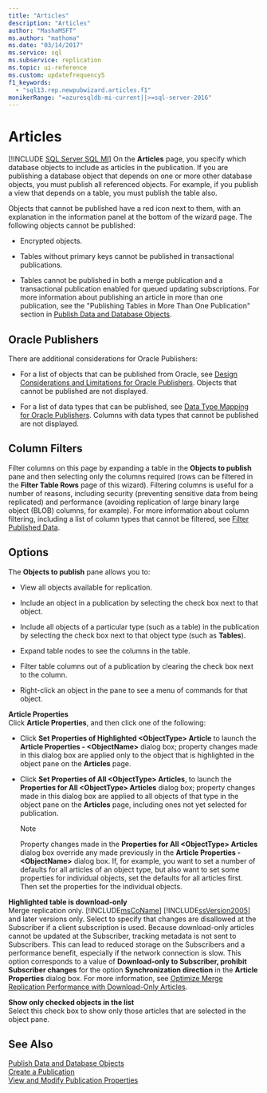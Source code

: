 ```yaml
---
title: "Articles"
description: "Articles"
author: "MashaMSFT"
ms.author: "mathoma"
ms.date: "03/14/2017"
ms.service: sql
ms.subservice: replication
ms.topic: ui-reference
ms.custom: updatefrequency5
f1_keywords:
  - "sql13.rep.newpubwizard.articles.f1"
monikerRange: "=azuresqldb-mi-current||>=sql-server-2016"
---
```

# Articles
[!INCLUDE [SQL Server SQL MI](../../includes/applies-to-version/sql-asdbmi.md)]
  On the **Articles** page, you specify which database objects to include as articles in the publication. If you are publishing a database object that depends on one or more other database objects, you must publish all referenced objects. For example, if you publish a view that depends on a table, you must publish the table also.  
  
 Objects that cannot be published have a red icon next to them, with an explanation in the information panel at the bottom of the wizard page. The following objects cannot be published:  
  
-   Encrypted objects.  
  
-   Tables without primary keys cannot be published in transactional publications.  
  
-   Tables cannot be published in both a merge publication and a transactional publication enabled for queued updating subscriptions. For more information about publishing an article in more than one publication, see the "Publishing Tables in More Than One Publication" section in [Publish Data and Database Objects](../../relational-databases/replication/publish/publish-data-and-database-objects.md).  
  
## Oracle Publishers  
 There are additional considerations for Oracle Publishers:  
  
-   For a list of objects that can be published from Oracle, see [Design Considerations and Limitations for Oracle Publishers](../../relational-databases/replication/non-sql/design-considerations-and-limitations-for-oracle-publishers.md). Objects that cannot be published are not displayed.  
  
-   For a list of data types that can be published, see [Data Type Mapping for Oracle Publishers](../../relational-databases/replication/non-sql/data-type-mapping-for-oracle-publishers.md). Columns with data types that cannot be published are not displayed.  
  
## Column Filters  
 Filter columns on this page by expanding a table in the **Objects to publish** pane and then selecting only the columns required (rows can be filtered in the **Filter Table Rows** page of this wizard). Filtering columns is useful for a number of reasons, including security (preventing sensitive data from being replicated) and performance (avoiding replication of large binary large object (BLOB) columns, for example). For more information about column filtering, including a list of column types that cannot be filtered, see [Filter Published Data](../../relational-databases/replication/publish/filter-published-data.md).  
  
## Options  
 The **Objects to publish** pane allows you to:  
  
-   View all objects available for replication.  
  
-   Include an object in a publication by selecting the check box next to that object.  
  
-   Include all objects of a particular type (such as a table) in the publication by selecting the check box next to that object type (such as **Tables**).  
  
-   Expand table nodes to see the columns in the table.  
  
-   Filter table columns out of a publication by clearing the check box next to the column.  
  
-   Right-click an object in the pane to see a menu of commands for that object.  
  
 **Article Properties**  
 Click **Article Properties**, and then click one of the following:  
  
-   Click **Set Properties of Highlighted \<ObjectType> Article** to launch the **Article Properties - \<ObjectName>** dialog box; property changes made in this dialog box are applied only to the object that is highlighted in the object pane on the **Articles** page.  
  
-   Click **Set Properties of All \<ObjectType> Articles**, to launch the **Properties for All \<ObjectType> Articles** dialog box; property changes made in this dialog box are applied to all objects of that type in the object pane on the **Articles** page, including ones not yet selected for publication.  
  
    > [!NOTE]  
    >  Property changes made in the **Properties for All \<ObjectType> Articles** dialog box override any made previously in the **Article Properties - \<ObjectName>** dialog box. If, for example, you want to set a number of defaults for all articles of an object type, but also want to set some properties for individual objects, set the defaults for all articles first. Then set the properties for the individual objects.  
  
 **Highlighted table is download-only**  
 Merge replication only. [!INCLUDE[msCoName](../../includes/msconame-md.md)] [!INCLUDE[ssVersion2005](../../includes/ssversion2005-md.md)] and later versions only. Select to specify that changes are disallowed at the Subscriber if a client subscription is used. Because download-only articles cannot be updated at the Subscriber, tracking metadata is not sent to Subscribers. This can lead to reduced storage on the Subscribers and a performance benefit, especially if the network connection is slow. This option corresponds to a value of **Download-only to Subscriber, prohibit Subscriber changes** for the option **Synchronization direction** in the **Article Properties** dialog box. For more information, see [Optimize Merge Replication Performance with Download-Only Articles](../../relational-databases/replication/merge/optimize-merge-replication-performance-with-download-only-articles.md).  
  
 **Show only checked objects in the list**  
 Select this check box to show only those articles that are selected in the object pane.  
  
## See Also  
 [Publish Data and Database Objects](../../relational-databases/replication/publish/publish-data-and-database-objects.md)   
 [Create a Publication](../../relational-databases/replication/publish/create-a-publication.md)   
 [View and Modify Publication Properties](../../relational-databases/replication/publish/view-and-modify-publication-properties.md)  
  
  
